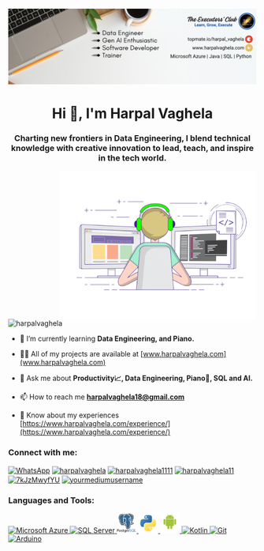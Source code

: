![logo](https://github.com/harpalvaghela/harpalvaghela/blob/main/Medium_Blog_Banner_Design.png)
<h1 align="center">Hi 👋, I'm Harpal Vaghela</h1>
<h3 align="center">Charting new frontiers in Data Engineering, I blend technical knowledge with creative innovation to lead, teach, and inspire in the tech world.</h3>
<img align="right" alt="Coding" width="400" src="https://github.com/harpalvaghela/harpalvaghela/blob/main/Github_Cover_Profile.gif">


<p align="left"> <img src="https://komarev.com/ghpvc/?username=harpalvaghela&label=Profile%20views&color=0e75b6&style=flat" alt="harpalvaghela" /> </p>

- 🌱 I’m currently learning **Data Engineering, and Piano.**

- 👨‍💻 All of my projects are available at [www.harpalvaghela.com](www.harpalvaghela.com)

- 💬 Ask me about **Productivity📈, Data Engineering, Piano🎹, SQL and AI.**

- 📫 How to reach me **harpalvaghela18@gmail.com**

- 📄 Know about my experiences [https://www.harpalvaghela.com/experience/](https://www.harpalvaghela.com/experience/)

<h3 align="left">Connect with me:</h3>
<p align="left">
<a href="https://whatsapp.com/channel/0029Vb5FmT8EwEk4B0bB1D3p" target="blank"><img align="center" src="https://raw.githubusercontent.com/rahuldkjain/github-profile-readme-generator/master/src/images/icons/Social/whatsapp.svg" alt="WhatsApp" height="30" width="40" /></a>
<a href="https://linkedin.com/in/harpalvaghela" target="blank"><img align="center" src="https://raw.githubusercontent.com/rahuldkjain/github-profile-readme-generator/master/src/images/icons/Social/linked-in-alt.svg" alt="harpalvaghela" height="30" width="40" /></a>
<a href="https://fb.com/harpalvaghela1111" target="blank"><img align="center" src="https://raw.githubusercontent.com/rahuldkjain/github-profile-readme-generator/master/src/images/icons/Social/facebook.svg" alt="harpalvaghela1111" height="30" width="40" /></a>
<a href="https://instagram.com/harpalvaghela11" target="blank"><img align="center" src="https://raw.githubusercontent.com/rahuldkjain/github-profile-readme-generator/master/src/images/icons/Social/instagram.svg" alt="harpalvaghela11" height="30" width="40" /></a>
<a href="https://discord.gg/7kJzMwyfYU" target="blank"><img align="center" src="https://raw.githubusercontent.com/rahuldkjain/github-profile-readme-generator/master/src/images/icons/Social/discord.svg" alt="7kJzMwyfYU" height="30" width="40" /></a>
<a href="https://medium.com/@harpalvaghela" target="blank"><img align="center" src="https://raw.githubusercontent.com/rahuldkjain/github-profile-readme-generator/master/src/images/icons/Social/medium.svg" alt="yourmediumusername" height="30" width="40" /></a>

</p>

<h3 align="left">Languages and Tools:</h3>
<p align="left">
<a href="https://azure.microsoft.com" target="_blank" rel="noreferrer"> <img src="https://www.vectorlogo.zone/logos/microsoft_azure/microsoft_azure-icon.svg" alt="Microsoft Azure" width="40" height="40"/> </a>
<a href="https://www.microsoft.com/en-us/sql-server" target="_blank" rel="noreferrer"> <img src="https://www.svgrepo.com/show/303229/microsoft-sql-server-logo.svg" alt="SQL Server" width="40" height="40"/> </a>
<a href="https://www.postgresql.org" target="_blank" rel="noreferrer"> <img src="https://raw.githubusercontent.com/devicons/devicon/master/icons/postgresql/postgresql-original-wordmark.svg" alt="PostgreSQL" width="40" height="40"/> </a>
<a href="https://www.python.org" target="_blank" rel="noreferrer"> <img src="https://raw.githubusercontent.com/devicons/devicon/master/icons/python/python-original.svg" alt="Python" width="40" height="40"/> </a>
<a href="https://developer.android.com" target="_blank" rel="noreferrer"> <img src="https://raw.githubusercontent.com/devicons/devicon/master/icons/android/android-original-wordmark.svg" alt="Android" width="40" height="40"/> </a>
<a href="https://kotlinlang.org" target="_blank" rel="noreferrer"> <img src="https://www.vectorlogo.zone/logos/kotlinlang/kotlinlang-icon.svg" alt="Kotlin" width="40" height="40"/> </a>
<a href="https://git-scm.com/" target="_blank" rel="noreferrer"> <img src="https://www.vectorlogo.zone/logos/git-scm/git-scm-icon.svg" alt="Git" width="40" height="40"/> </a>
<a href="https://www.arduino.cc/" target="_blank" rel="noreferrer"> <img src="https://cdn.worldvectorlogo.com/logos/arduino-1.svg" alt="Arduino" width="40" height="40"/> </a>
</p>
